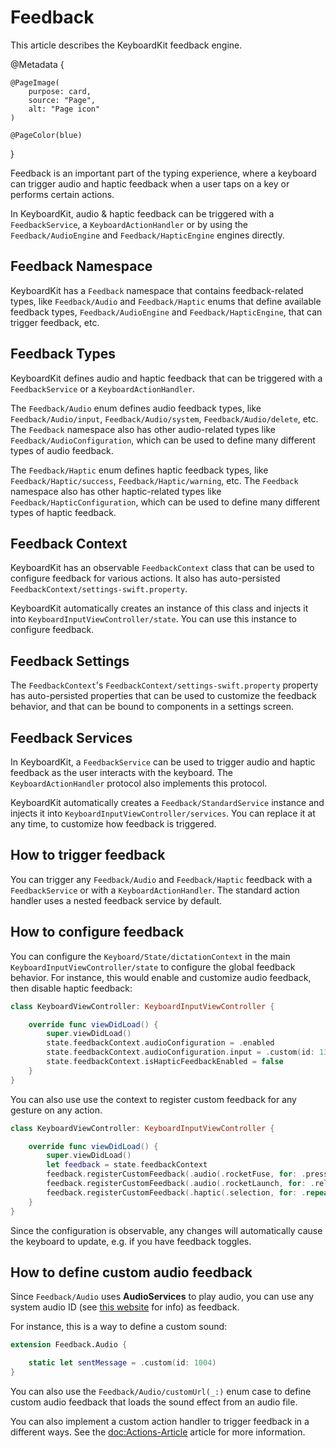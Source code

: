 # Feedback

This article describes the KeyboardKit feedback engine.

@Metadata {
    
    @PageImage(
        purpose: card,
        source: "Page",
        alt: "Page icon"
    )
    
    @PageColor(blue)
}

Feedback is an important part of the typing experience, where a keyboard can trigger audio and haptic feedback when a user taps on a key or performs certain actions.

In KeyboardKit, audio & haptic feedback can be triggered with a ``FeedbackService``, a ``KeyboardActionHandler`` or by using the ``Feedback/AudioEngine`` and ``Feedback/HapticEngine`` engines directly.



## Feedback Namespace

KeyboardKit has a ``Feedback`` namespace that contains feedback-related types, like ``Feedback/Audio`` and ``Feedback/Haptic`` enums that define available feedback types, ``Feedback/AudioEngine`` and ``Feedback/HapticEngine``, that can trigger feedback, etc. 



## Feedback Types

KeyboardKit defines audio and haptic feedback that can be triggered with a ``FeedbackService`` or a ``KeyboardActionHandler``.

The ``Feedback/Audio`` enum defines audio feedback types, like ``Feedback/Audio/input``, ``Feedback/Audio/system``, ``Feedback/Audio/delete``, etc. The ``Feedback`` namespace also has other audio-related types like ``Feedback/AudioConfiguration``, which can be used to define many different types of audio feedback.

The ``Feedback/Haptic`` enum defines haptic feedback types, like ``Feedback/Haptic/success``, ``Feedback/Haptic/warning``, etc. The ``Feedback`` namespace also has other haptic-related types like ``Feedback/HapticConfiguration``, which can be used to define many different types of haptic feedback.



## Feedback Context

KeyboardKit has an observable ``FeedbackContext`` class that can be used to configure feedback for various actions. It also has auto-persisted ``FeedbackContext/settings-swift.property``. 

KeyboardKit automatically creates an instance of this class and injects it into ``KeyboardInputViewController/state``. You can use this instance to configure feedback.



## Feedback Settings

The ``FeedbackContext``'s ``FeedbackContext/settings-swift.property`` property has auto-persisted properties that can be used to customize the feedback behavior, and that can be bound to components in a settings screen.



## Feedback Services

In KeyboardKit, a ``FeedbackService`` can be used to trigger audio and haptic feedback as the user interacts with the keyboard. The ``KeyboardActionHandler`` protocol also implements this protocol.

KeyboardKit automatically creates a ``Feedback/StandardService``  instance and injects it into ``KeyboardInputViewController/services``. You can replace it at any time, to customize how feedback is triggered.



## How to trigger feedback

You can trigger any ``Feedback/Audio`` and ``Feedback/Haptic`` feedback with a ``FeedbackService`` or with a ``KeyboardActionHandler``. The standard action handler uses a nested feedback service by default.



## How to configure feedback

You can configure the ``Keyboard/State/dictationContext``  in the main ``KeyboardInputViewController/state`` to configure the global feedback behavior. For instance, this would enable and customize audio feedback, then disable haptic feedback:

```swift
class KeyboardViewController: KeyboardInputViewController {

    override func viewDidLoad() {
        super.viewDidLoad()
        state.feedbackContext.audioConfiguration = .enabled
        state.feedbackContext.audioConfiguration.input = .custom(id: 1329)
        state.feedbackContext.isHapticFeedbackEnabled = false
    }
}
```

You can also use use the context to register custom feedback for any gesture on any action.

```swift
class KeyboardViewController: KeyboardInputViewController {

    override func viewDidLoad() {
        super.viewDidLoad()
        let feedback = state.feedbackContext
        feedback.registerCustomFeedback(.audio(.rocketFuse, for: .press, on: .rocket))
        feedback.registerCustomFeedback(.audio(.rocketLaunch, for: .release, on: .rocket))
        feedback.registerCustomFeedback(.haptic(.selection, for: .repeat, on: .rocket))
    }
}
```

Since the configuration is observable, any changes will automatically cause the keyboard to update, e.g. if you have feedback toggles.



## How to define custom audio feedback

Since ``Feedback/Audio`` uses **AudioServices** to play audio, you can use any system audio ID (see [this website](https://iphonedev.wiki/index.php/AudioServices) for info) as feedback. 

For instance, this is a way to define a custom sound:

```swift
extension Feedback.Audio {

    static let sentMessage = .custom(id: 1004)
}
```

You can also use the ``Feedback/Audio/customUrl(_:)`` enum case to define custom audio feedback that loads the sound effect from an audio file.

You can also implement a custom action handler to trigger feedback in a different ways. See the <doc:Actions-Article> article for more information.
